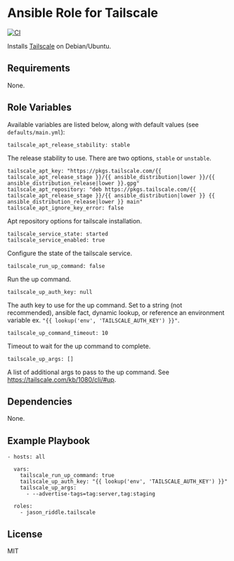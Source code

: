 # Ansible Role for Tailscale

[![CI](https://github.com/jason-riddle/ansible-role-tailscale/workflows/CI/badge.svg?event=push)](https://github.com/jason-riddle/ansible-role-tailscale/actions?query=workflow%3ACI)

Installs [Tailscale](https://tailscale.com/) on Debian/Ubuntu.

## Requirements

None.

## Role Variables

Available variables are listed below, along with default values (see `defaults/main.yml`):

    tailscale_apt_release_stability: stable

The release stability to use. There are two options, `stable` or `unstable`.

    tailscale_apt_key: "https://pkgs.tailscale.com/{{ tailscale_apt_release_stage }}/{{ ansible_distribution|lower }}/{{ ansible_distribution_release|lower }}.gpg"
    tailscale_apt_repository: "deb https://pkgs.tailscale.com/{{ tailscale_apt_release_stage }}/{{ ansible_distribution|lower }} {{ ansible_distribution_release|lower }} main"
    tailscale_apt_ignore_key_error: false

Apt repository options for tailscale installation.

    tailscale_service_state: started
    tailscale_service_enabled: true

Configure the state of the tailscale service.

    tailscale_run_up_command: false

Run the up command.

    tailscale_up_auth_key: null

The auth key to use for the up command. Set to a string (not recommended),
ansible fact, dynamic lookup, or reference an environment variable ex.
`"{{ lookup('env', 'TAILSCALE_AUTH_KEY') }}"`.

    tailscale_up_command_timeout: 10

Timeout to wait for the up command to complete.

    tailscale_up_args: []

A list of additional args to pass to the up command. See https://tailscale.com/kb/1080/cli/#up.

## Dependencies

None.

## Example Playbook

    - hosts: all

      vars:
        tailscale_run_up_command: true
        tailscale_up_auth_key: "{{ lookup('env', 'TAILSCALE_AUTH_KEY') }}"
        tailscale_up_args:
          - --advertise-tags=tag:server,tag:staging

      roles:
        - jason_riddle.tailscale

## License

MIT
